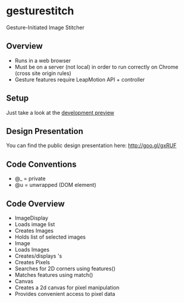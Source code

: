 gesturestitch
=============

Gesture-Initiated Image Stitcher


Overview
--------
- Runs in a web browser
- Must be on a server (not local) in order to run correctly on Chrome (cross site origin rules)
- Gesture features require LeapMotion API + controller

Setup
-----
Just take a look at the [development preview](http://seantater.is-a-linux-user.org/gesturestitch)

Design Presentation
-------------------
You can find the public design presentation here:
http://goo.gl/gxRUF

Code Conventions
----------------
- @\_ = private
- @u = unwrapped (DOM element)

Code Overview
-------------
- ImageDisplay
 - Loads image list
 - Creates Images
 - Holds list of selected images
- Image
 - Loads Images
 - Creates/displays <canvas>'s
 - Creates Pixels
 - Searches for 2D corners using features()
 - Matches features using match()
- Canvas
 - Creates a 2d canvas for pixel manipulation
 - Provides convenient access to pixel data

